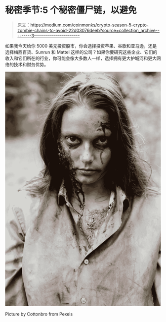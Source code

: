 # 秘密季节:5 个秘密僵尸链，以避免

> 原文：<https://medium.com/coinmonks/crypto-season-5-crypto-zombie-chains-to-avoid-22d03076deeb?source=collection_archive---------3----------------------->

如果我今天给你 5000 美元投资股市，你会选择投资苹果、谷歌和亚马逊，还是选择梅西百货、Sunrun 和 Mattel 这样的公司？如果你要研究这些企业、它们的收入和它们所在的行业，你可能会像大多数人一样，选择拥有更大护城河和更大网络的技术和财务优势。

![](img/3324ddb045cf04f3b74c9cb3e7f1d92e.png)

Picture by Cottonbro from Pexels